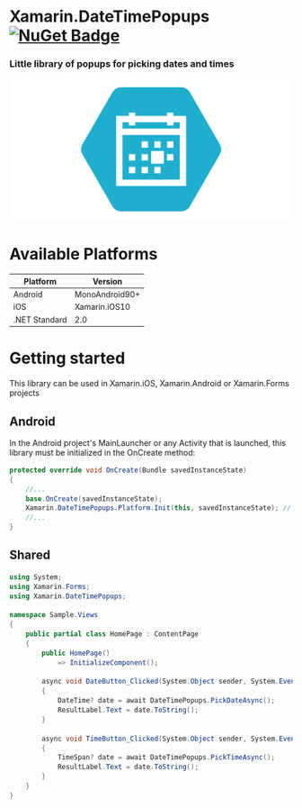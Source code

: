 # Xamarin.DateTimePopups [![NuGet Badge](https://buildstats.info/nuget/Xamarin.DateTimePopups)](https://www.nuget.org/packages/Xamarin.DateTimePopups/)
### Little library of popups for picking dates and times

![header](/header.svg)

# Available Platforms

| Platform | Version |
| --- | --- |
| Android | MonoAndroid90+|
| iOS | Xamarin.iOS10 |
| .NET Standard | 2.0 |

# Getting started
This library can be used in Xamarin.iOS, Xamarin.Android or Xamarin.Forms projects

## Android
In the Android project's MainLauncher or any Activity that is launched, this library must be initialized in the OnCreate method:
```csharp
protected override void OnCreate(Bundle savedInstanceState)
{
    //...
    base.OnCreate(savedInstanceState);
    Xamarin.DateTimePopups.Platform.Init(this, savedInstanceState); // add this line to your code, it may also be called: bundle
    //...
}
 ```
 
## Shared

```csharp
using System;
using Xamarin.Forms;
using Xamarin.DateTimePopups;

namespace Sample.Views
{
    public partial class HomePage : ContentPage
    {
        public HomePage()
            => InitializeComponent();

        async void DateButton_Clicked(System.Object sender, System.EventArgs e)
        {
            DateTime? date = await DateTimePopups.PickDateAsync();
            ResultLabel.Text = date.ToString();
        }

        async void TimeButton_Clicked(System.Object sender, System.EventArgs e)
        {
            TimeSpan? date = await DateTimePopups.PickTimeAsync();
            ResultLabel.Text = date.ToString();
        }
    }
}
 ```
